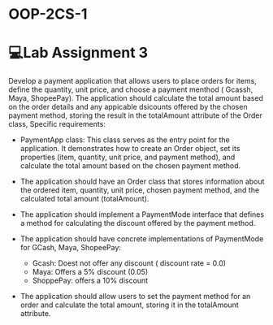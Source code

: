 # OOP-2CS-1

# 💻Lab Assignment 3
Develop a payment application that allows users to place orders for items, define the quantity, unit price, and choose a payment menthod ( Gcassh, Maya, ShopeePay). The application should calculate the total amount based on the order details and any appicable dsicounts offered by the chosen payment method, storing the result in the totalAmount attribute of the Order class, Specific requirements: 

+ PaymentApp class: This class serves as the entry point for the application. It demonstrates how to create an Order object, set its properties (item, quantity, unit price, and payment method), and calculate the total amount based on the chosen payment method.
  
+ The application should have an Order class that stores information about the ordered item, quantity, unit price, chosen payment method, and the calculated total amount (totalAmount).
+ The application should implement a PaymentMode interface that defines a method for
calculating the discount offered by the payment method.
+ The application should have concrete implementations of PaymentMode for GCash, Maya, ShopeePay:
	+ Gcash: Doest not offer any discount ( discount rate = 0.0)
	+ Maya: Offers a 5% discount (0.05)
   	+ ShoppePay: offers a 10% discount
+  The application should allow users to set the payment method for an order and calculate the total amount, storing it in the totalAmount attribute.
